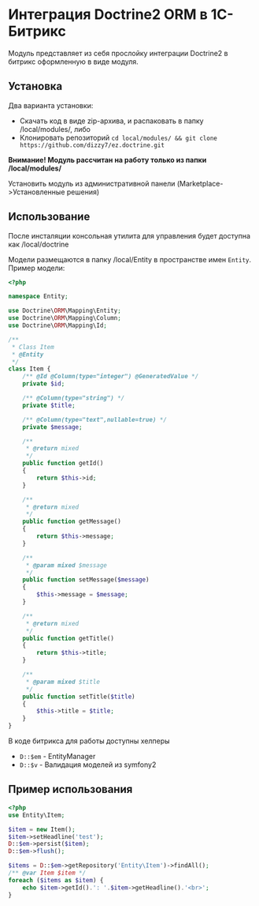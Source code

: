 Интеграция Doctrine2 ORM в 1С-Битрикс
=========

Модуль представляет из себя прослойку интеграции Doctrine2 в битрикс оформленную в виде модуля.

Установка
---------

Два варианта установки:
  - Скачать код в виде zip-архива, и распаковать в папку /local/modules/, либо
  - Клонировать репозиторий `cd local/modules/ && git clone https://github.com/dizzy7/ez.doctrine.git`

**Внимание! Модуль рассчитан на работу только из папки /local/modules/**

Установить модуль из административной панели (Marketplace->Установленные решения)

Использование
-------------

После инсталяции консольная утилита для управления будет доступна как /local/doctrine

Модели размещаются в папку /local/Entity в пространстве имен ```Entity```. Пример модели:
```php
<?php

namespace Entity;

use Doctrine\ORM\Mapping\Entity;
use Doctrine\ORM\Mapping\Column;
use Doctrine\ORM\Mapping\Id;

/**
 * Class Item
 * @Entity
 */
class Item {
    /** @Id @Column(type="integer") @GeneratedValue */
    private $id;

    /** @Column(type="string") */
    private $title;

    /** @Column(type="text",nullable=true) */
    private $message;

    /**
     * @return mixed
     */
    public function getId()
    {
        return $this->id;
    }

    /**
     * @return mixed
     */
    public function getMessage()
    {
        return $this->message;
    }

    /**
     * @param mixed $message
     */
    public function setMessage($message)
    {
        $this->message = $message;
    }

    /**
     * @return mixed
     */
    public function getTitle()
    {
        return $this->title;
    }

    /**
     * @param mixed $title
     */
    public function setTitle($title)
    {
        $this->title = $title;
    }   
} 
```

В коде битрикса для работы доступны хелперы
  - ```D::$em``` - EntityManager
  - ```D::$v``` - Валидация моделей из symfony2

Пример использования
------

```php
<?php
use Entity\Item;

$item = new Item();
$item->setHeadline('test');
D::$em->persist($item);
D::$em->flush();

$items = D::$em->getRepository('Entity\Item')->findAll();
/** @var Item $item */
foreach ($items as $item) {
    echo $item->getId().': '.$item->getHeadline().'<br>';
}
```





